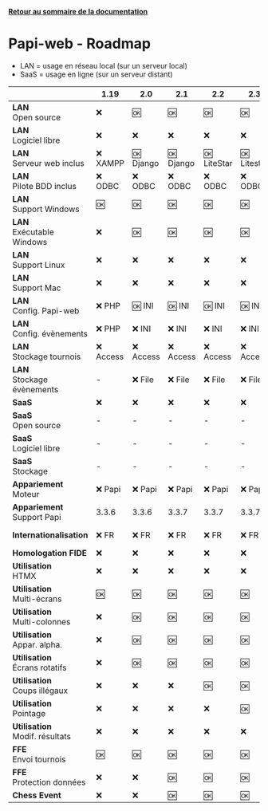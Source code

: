 **[Retour au sommaire de la documentation](../README.md)**

# Papi-web - Roadmap

- LAN = usage en réseau local (sur un serveur local)
- SaaS = usage en ligne (sur un serveur distant)

|                                      | 1.19       | 2.0         | 2.1         | 2.2           | 2.3           | 2.4           | 2.x             | 3.0             | Cible           |
|--------------------------------------|------------|-------------|-------------|---------------|---------------|---------------|-----------------|-----------------|-----------------|
| **LAN**<br/>Open source              | :x:        | :ok:        | :ok:        | :ok:          | :ok:          | :ok:          | :ok:            | :ok:            | :ok:            |
| **LAN**<br/>Logiciel libre           | :x:        | :x:         | :x:         | :x:           | :x:           | :ok:          | :ok:            | :ok:            | :ok:            |
| **LAN**<br/>Serveur web inclus       | :x: XAMPP  | :ok: Django | :ok: Django | :ok: LiteStar | :ok: Litestar | :ok: Litestar | :ok: Litestar   | :ok: Litestar   | :ok: Litestar   |
| **LAN**<br/>Pilote BDD inclus        | :x: ODBC   | :x: ODBC    | :x: ODBC    | :x: ODBC      | :x: ODBC      | :x: ODBC      | :grey_question: | :ok: SQLite     | :ok: SQLite     |
| **LAN**<br/>Support Windows          | :ok:       | :ok:        | :ok:        | :ok:          | :ok:          | :ok:          | :ok:            | :ok:            | :ok:            |
| **LAN**<br/>Exécutable Windows       | :x:        | :ok:        | :ok:        | :ok:          | :ok:          | :ok:          | :ok:            | :ok:            | :ok:            |
| **LAN**<br/>Support Linux            | :x:        | :x:         | :x:         | :x:           | :x:           | :x:           | :x:             | :grey_question: | :ok:            |
| **LAN**<br/>Support Mac              | :x:        | :x:         | :x:         | :x:           | :x:           | :x:           | :x:             | :grey_question: | :ok:            |
| **LAN**<br/>Config. Papi-web         | :x: PHP    | :ok: INI    | :ok: INI    | :ok: INI      | :ok: INI      | :ok: INI      | :ok: INI        | :ok: INI        | :ok: INI        |
| **LAN**<br/>Config. évènements       | :x: PHP    | :x: INI     | :x: INI     | :x: INI       | :x: INI       | :ok: web      | :ok: web        | :ok: web        | :ok: web        |
| **LAN**<br/>Stockage tournois        | :x: Access | :x: Access  | :x: Access  | :x: Access    | :x: Access    | :x: Access    | :grey_question: | :ok: SQLite     | :ok: SQLite     |
| **LAN**<br/>Stockage évènements      | -          | :x: File    | :x: File    | :x: File      | :x: File      | :ok: SQLite   | :ok: SQLite     | :ok: SQLite     | :ok: SQLite     |
| **SaaS**                             | :x:        | :x:         | :x:         | :x:           | :x:           | :x:           | :x:             | :grey_question: | :ok:            |
| **SaaS**<br/>Open source             | -          | -           | -           | -             | -             | -             | -               | :grey_question: | :ok:            |
| **SaaS**<br/>Logiciel libre          | -          | -           | -           | -             | -             | -             | -               | :grey_question: | :grey_question: |
| **SaaS**<br/>Stockage                | -          | -           | -           | -             | -             | -             | -               | :grey_question: | :ok: Postgres   |
| **Appariement**<br/>Moteur           | :x: Papi   | :x: Papi    | :x: Papi    | :x: Papi      | :x: Papi      | :x: Papi      | :grey_question: | :ok: bbp        | :ok: bbp        |
| **Appariement**<br/>Support Papi     | 3.3.6      | 3.3.6       | 3.3.7       | 3.3.7         | 3.3.7         | 3.3.8         | :grey_question: | -               | -               |           
| **Internationalisation**             | :x: FR     | :x: FR      | :x: FR      | :x: FR        | :x: FR        | :x: FR        | :grey_question: |                 | :ok: EN/FR      |
| **Homologation FIDE**                | :x:        | :x:         | :x:         | :x:           | :x:           | :x:           | :x:             | :grey_question: | :ok:            |
| **Utilisation**<br/>HTMX             | :x:        | :x:         | :x:         | :x:           | :x:           | :ok:          | :ok:            | :ok:            | :ok:            |
| **Utilisation**<br/>Multi-écrans     | :ok:       | :ok:        | :ok:        | :ok:          | :ok:          | :ok:          | :ok:            | :ok:            | :ok:            |
| **Utilisation**<br/>Multi-colonnes   | :x:        | :ok:        | :ok:        | :ok:          | :ok:          | :ok:          | :ok:            | :ok:            | :ok:            |
| **Utilisation**<br/>Appar. alpha.    | :x:        | :ok:        | :ok:        | :ok:          | :ok:          | :ok:          | :ok:            | :ok:            | :ok:            |
| **Utilisation**<br/>Écrans rotatifs  | :x:        | :ok:        | :ok:        | :ok:          | :ok:          | :ok:          | :ok:            | :ok:            | :ok:            |
| **Utilisation**<br/>Coups illégaux   | :x:        | :x:         | :x:         | :ok:          | :ok:          | :ok:          | :ok:            | :ok:            | :ok:            |
| **Utilisation**<br/>Pointage         | :x:        | :x:         | :x:         | :x:           | :ok:          | :ok:          | :ok:            | :ok:            | :ok:            |
| **Utilisation**<br/>Modif. résultats | :x:        | :x:         | :x:         | :x:           | :x:           | :ok:          | :ok:            | :ok:            | :ok:            |
| **FFE**<br/>Envoi tournois           | :ok:       | :ok:        | :ok:        | :ok:          | :ok:          | :ok:          | :ok:            | :ok:            | :ok:            |
| **FFE**<br/>Protection données       | :x:        | :x:         | :ok:        | :ok:          | :ok:          | :ok:          | :ok:            | :ok:            | :ok:            |
| **Chess Event**                      | :x:        | :x:         | :ok:        | :ok:          | :ok:          | :ok:          | :ok:            | :ok:            | :ok:            |
